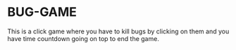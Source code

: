 # BUG-GAME

This is a click game where you have to kill bugs by clicking on them and you have time countdown going on top to end the game.
